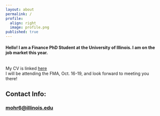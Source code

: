 ```yaml
---
layout: about
permalink: /
profile:
  align: right
  image: profile.png
published: true
---
```

#### Hello! I am a Finance PhD Student at the University of Illinois. I am on the job market this year. 
 <br>
My CV is linked <a href="{{site.baseurl}}/cv.pdf">here</a>
 <br>
 I will be attending the FMA, Oct. 16-19, and look forward to meeting you there! 
  <br>

## Contact Info:
### mohr6@illinois.edu

